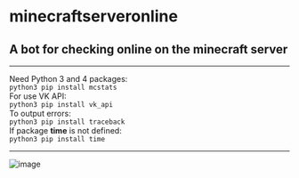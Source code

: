# minecraftserveronline
## A bot for checking online on the minecraft server
____
Need Python 3 and 4 packages:  
`python3 pip install mcstats`  
For use VK API:  
`python3 pip install vk_api`  
To output errors:  
`python3 pip install traceback`  
If package **time** is not defined:  
`python3 pip install time`  
____
![image](https://user-images.githubusercontent.com/40400854/127699039-5519bb87-18fa-4794-a375-cf18b0134c35.png)

